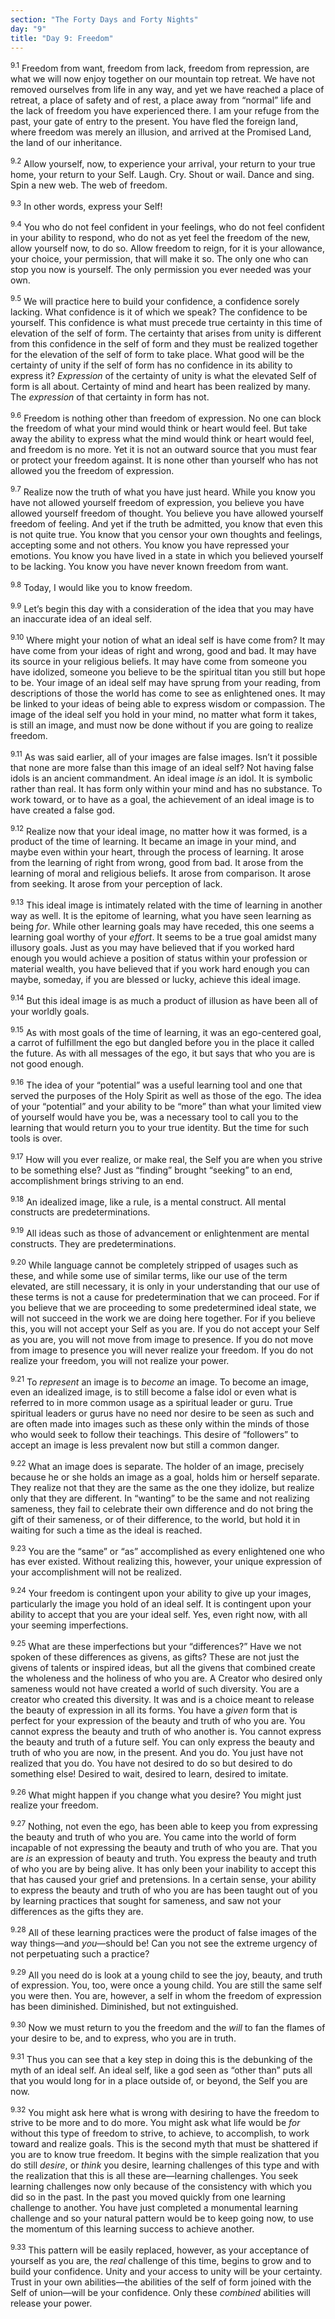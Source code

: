 ```yaml
---
section: "The Forty Days and Forty Nights"
day: "9"
title: "Day 9: Freedom"
---
```


<sup>9.1</sup> Freedom from want, freedom from lack, freedom from
repression, are what we will now enjoy together on our mountain top
retreat. We have not removed ourselves from life in any way, and yet we
have reached a place of retreat, a place of safety and of rest, a place
away from “normal” life and the lack of freedom you have experienced
there. I am your refuge from the past, your gate of entry to the
present. You have fled the foreign land, where freedom was merely an
illusion, and arrived at the Promised Land, the land of our inheritance. 

<sup>9.2</sup> Allow yourself, now, to experience your arrival, your
return to your true home, your return to your Self. Laugh. Cry. Shout or
wail. Dance and sing. Spin a new web.  The web of freedom. 

<sup>9.3</sup> In other words, express your Self! 

<sup>9.4</sup> You who do not feel confident in your feelings, who do
not feel confident in your ability to respond, who do not as yet feel
the freedom of the new, allow yourself now, to do so. Allow freedom to
reign, for it is your allowance, your choice, your permission, that will
make it so.  The only one who can stop you now is yourself. The only
permission you ever needed was your own. 

<sup>9.5</sup> We will practice here to build your confidence, a
confidence sorely lacking. What confidence is it of which we speak?  The
confidence to be yourself. This confidence is what must precede true
certainty in this time of elevation of the self of form. The certainty
that arises from unity is different from this confidence in the self of
form and they must be realized together for the elevation of the self of
form to take place. What good will be the certainty of unity if the self
of form has no confidence in its ability to express it? *Expression* of
the certainty of unity is what the elevated Self of form is all about.
Certainty of mind and heart has been realized by many. The *expression*
of that certainty in form has not. 

<sup>9.6</sup> Freedom is nothing other than freedom of expression. No
one can block the freedom of what your mind would think or heart would
feel. But take away the ability to express what the mind would think or
heart would feel, and freedom is no more. Yet it is not an outward
source that you must fear or protect your freedom against. It is none
other than yourself who has not allowed you the freedom of expression. 

<sup>9.7</sup> Realize now the truth of what you have just heard. While
you know you have not allowed yourself freedom of expression, you
believe you have allowed yourself freedom of thought.  You believe you
have allowed yourself freedom of feeling. And yet if the truth be
admitted, you know that even this is not quite true. You know that you
censor your own thoughts and feelings, accepting some and not others.
You know you have repressed your emotions. You know you have lived in a
state in which you believed yourself to be lacking. You know you have
never known freedom from want.  

<sup>9.8</sup> Today, I would like you to know freedom. 

<sup>9.9</sup> Let’s begin this day with a consideration of the idea
that you may have an inaccurate idea of an ideal self. 

<sup>9.10</sup> Where might your notion of what an ideal self is have
come from? It may have come from your ideas of right and wrong, good and
bad. It may have its source in your religious beliefs. It may have come
from someone you have idolized, someone you believe to be the spiritual
titan you still but hope to be. Your image of an ideal self may have
sprung from your reading, from descriptions of those the world has come
to see as enlightened ones. It may be linked to your ideas of being able
to express wisdom or compassion. The image of the ideal self you hold in
your mind, no matter what form it takes, is still an image, and must now
be done without if you are going to realize freedom. 

<sup>9.11</sup> As was said earlier, all of your images are false
images. Isn’t it possible that none are more false than this image of an
ideal self? Not having false idols is an ancient commandment. An ideal
image *is* an idol.  It is symbolic rather than real. It has form only
within your mind and has no substance. To work toward, or to have as a
goal, the achievement of an ideal image is to have created a false god. 

<sup>9.12</sup> Realize now that your ideal image, no matter how it was
formed, is a product of the time of learning. It became an image in your
mind, and maybe even within your heart, through the process of learning.
It arose from the learning of right from wrong, good from bad. It arose
from the learning of moral and religious beliefs. It arose from
comparison. It arose from seeking. It arose from your perception of
lack. 

<sup>9.13</sup> This ideal image is intimately related with the time of
learning in another way as well. It is the epitome of learning, what you
have seen learning as being *for*. While other learning goals may have
receded, this one seems a learning goal worthy of your *effort*. It
seems to be a true goal amidst many illusory goals. Just as you may have
believed that if you worked hard enough you would achieve a position of
status within your profession or material wealth, you have believed that
if you work hard enough you can maybe, someday, if you are blessed or
lucky, achieve this ideal image. 

<sup>9.14</sup> But this ideal image is as much a product of illusion as
have been all of your worldly goals. 

<sup>9.15</sup> As with most goals of the time of learning, it was an
ego-centered goal, a carrot of fulfillment the ego but dangled before
you in the place it called the future. As with all messages of the ego,
it but says that who you are is not good enough. 

<sup>9.16</sup> The idea of your “potential” was a useful learning tool
and one that served the purposes of the Holy Spirit as well as those of
the ego.  The idea of your “potential” and your ability to be “more”
than what your limited view of yourself would have you be, was a
necessary tool to call you to the learning that would return you to your
true identity.  But the time for such tools is over. 

<sup>9.17</sup> How will you ever realize, or make real, the Self you
are when you strive to be something else? Just as “finding” brought
“seeking” to an end, accomplishment brings striving to an end.

<sup>9.18</sup> An idealized image, like a rule, is a mental construct.
All mental constructs are predeterminations. 

<sup>9.19</sup> All ideas such as those of advancement or enlightenment
are mental constructs. They are predeterminations. 

<sup>9.20</sup> While language cannot be completely stripped of usages
such as these, and while some use of similar terms, like our use of the
term elevated, are still necessary, it is only in your understanding
that our use of these terms is not a cause for predetermination that we
can proceed. For if you believe that we are proceeding to some
predetermined ideal state, we will not succeed in the work we are doing
here together.  For if you believe this, you will not accept your Self
as you are. If you do not accept your Self as you are, you will not move
from image to presence. If you do not move from image to presence you
will never realize your freedom. If you do not realize your freedom, you
will not realize your power. 

<sup>9.21</sup> To *represent* an image is to *become* an image. To
become an image, even an idealized image, is to still become a false
idol or even what is referred to in more common usage as a spiritual
leader or guru. True spiritual leaders or gurus have no need nor desire
to be seen as such and are often made into images such as these only
within the minds of those who would seek to follow their teachings. This
desire of “followers” to accept an image is less prevalent now but still
a common danger. 

<sup>9.22</sup> What an image does is separate. The holder of an image,
precisely because he or she holds an image as a goal, holds him or
herself separate. They realize not that they are the same as the one
they idolize, but realize only that they are different. In “wanting” to
be the same and not realizing sameness, they fail to celebrate their own
difference and do not bring the gift of their sameness, or of their
difference, to the world, but hold it in waiting for such a time as the
ideal is reached. 

<sup>9.23</sup> You are the “same” or “as” accomplished as every
enlightened one who has ever existed.  Without realizing this, however,
your unique expression of your accomplishment will not be realized. 

<sup>9.24</sup> Your freedom is contingent upon your ability to give up
your images, particularly the image you hold of an ideal self. It is
contingent upon your ability to accept that you are your ideal self.
Yes, even right now, with all your seeming imperfections. 

<sup>9.25</sup> What are these imperfections but your “differences?”
Have we not spoken of these differences as givens, as gifts? These are
not just the givens of talents or inspired ideas, but all the givens
that combined create the wholeness and the holiness of who you are. A
Creator who desired only sameness would not have created a world of such
diversity.  You are a creator who created this diversity. It was and is
a choice meant to release the beauty of expression in all its forms. You
have a *given* form that is perfect for your expression of the beauty
and truth of who you are. You cannot express the beauty and truth of who
another is. You cannot express the beauty and truth of a future self.
You can only express the beauty and truth of who you are now, in the
present.  And you do. You just have not realized that you do. You have
not desired to do so but desired to do something else! Desired to wait,
desired to learn, desired to imitate. 

<sup>9.26</sup> What might happen if you change what you desire? You
might just realize your freedom.

<sup>9.27</sup> Nothing, not even the ego, has been able to keep you
from expressing the beauty and truth of who you are. You came into the
world of form incapable of not expressing the beauty and truth of who
you are.  That you are *is* an expression of beauty and truth. You
express the beauty and truth of who you are by being alive. It has only
been your inability to accept this that has caused your grief and
pretensions. In a certain sense, your ability to express the beauty and
truth of who you are has been taught out of you by learning practices
that sought for sameness, and saw not your differences as the gifts they
are. 

<sup>9.28</sup> All of these learning practices were the product of
false images of the way things—and *you*—should be! Can you not see the
extreme urgency of not perpetuating such a practice? 

<sup>9.29</sup> All you need do is look at a young child to see the joy,
beauty, and truth of expression. You, too, were once a young child. You
are still the same self you were then. You are, however, a self in whom
the freedom of expression has been diminished.  Diminished, but not
extinguished. 

<sup>9.30</sup> Now we must return to you the freedom and the *will* to
fan the flames of your desire to be, and to express, who you are in
truth. 

<sup>9.31</sup> Thus you can see that a key step in doing this is the
debunking of the myth of an ideal self. An ideal self, like a god seen
as “other than” puts all that you would long for in a place outside of,
or beyond, the Self you are now. 

<sup>9.32</sup> You might ask here what is wrong with desiring to have
the freedom to strive to be more and to do more. You might ask what life
would be *for* without this type of freedom to strive, to achieve, to
accomplish, to work toward and realize goals. This is the second myth
that must be shattered if you are to know true freedom. It begins with
the simple realization that you do still *desire*, or *think* you
desire, learning challenges of this type and with the realization that
this is all these are—learning challenges. You seek learning challenges
now only because of the consistency with which you did so in the past.
In the past you moved quickly from one learning challenge to another.
You have just completed a monumental learning challenge and so your
natural pattern would be to keep going now, to use the momentum of this
learning success to achieve another. 

<sup>9.33</sup> This pattern will be easily replaced, however, as your
acceptance of yourself as you are, the *real* challenge of this time,
begins to grow and to build your confidence. Unity and your access to
unity will be your certainty.  Trust in your own abilities—the abilities
of the self of form joined with the Self of union—will be your
confidence. Only these *combined* abilities will release your power.

